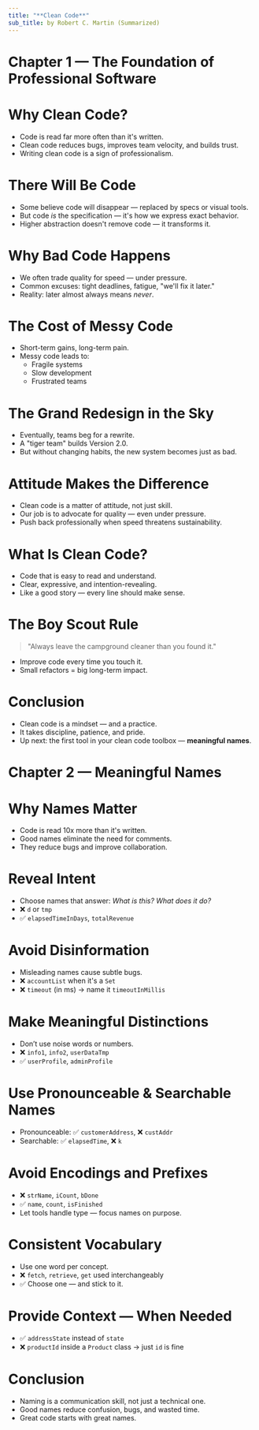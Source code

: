 ```yaml
---
title: "**Clean Code**"
sub_title: by Robert C. Martin (Summarized)
---
```


Chapter 1 — The Foundation of Professional Software
===

<!-- 
speaker_note: |
  Welcome to Chapter 1. This is where we set the stage for everything to come.
  Clean Code isn’t just about writing something that works — it’s about writing code that lasts.
  Let’s dig into what makes clean code such a core part of being a professional.
-->

<!-- end_slide -->

Why Clean Code?
===

- Code is read far more often than it's written.
- Clean code reduces bugs, improves team velocity, and builds trust.
- Writing clean code is a sign of professionalism.

<!-- 
speaker_note: |
  Let’s face it — we spend more time reading code than writing it.
  And bad code slows us down, introduces bugs, and frustrates everyone involved.
  Writing clean code isn’t optional if you want to call yourself a professional.
-->

<!-- end_slide -->

There Will Be Code
===

- Some believe code will disappear — replaced by specs or visual tools.
- But code *is* the specification — it's how we express exact behavior.
- Higher abstraction doesn't remove code — it transforms it.

<!-- 
speaker_note: |
  You might hear people say, “Soon we won’t need to write code.”
  But the truth is: code is how we capture detail. It *is* the final layer of specification.
  Even with AI or high-level tools, someone will always need to define the logic precisely — and that’s code.
-->

<!-- end_slide -->

Why Bad Code Happens
===

- We often trade quality for speed — under pressure.
- Common excuses: tight deadlines, fatigue, "we'll fix it later."
- Reality: later almost always means *never*.

<!-- 
speaker_note: |
  Let’s be honest — we’ve all made a mess to get something working.
  Deadlines, stress, or that "I’ll clean it up later" mindset creep in.
  But as LeBlanc’s Law says: “Later equals never.” Those messes stay with us.
-->

<!-- end_slide -->

The Cost of Messy Code
===

- Short-term gains, long-term pain.
- Messy code leads to:
  - Fragile systems
  - Slow development
  - Frustrated teams

<!-- 
speaker_note: |
  Messy code builds technical debt fast.
  What started as a small trade-off turns into a mountain of pain — where every change breaks three other things.
  Over time, your team slows to a crawl. Morale drops. Delivery suffers.
-->

<!-- end_slide -->

The Grand Redesign in the Sky
===

- Eventually, teams beg for a rewrite.
- A "tiger team" builds Version 2.0.
- But without changing habits, the new system becomes just as bad.

<!-- 
speaker_note: |
  I've seen this pattern too many times.
  The team can’t take it anymore, so they start from scratch. But they bring the same bad habits.
  Six months in, the new codebase looks just as bad.
  Rewrites don’t solve bad discipline — they repeat it.
-->

<!-- end_slide -->

Attitude Makes the Difference
===

- Clean code is a matter of attitude, not just skill.
- Our job is to advocate for quality — even under pressure.
- Push back professionally when speed threatens sustainability.

<!-- 
speaker_note: |
  This is key: writing clean code is a mindset.
  It's about pride in your work, responsibility to your team, and the courage to defend quality — even when it’s hard.
  That’s what separates professionals from amateurs.
-->

<!-- end_slide -->

What Is Clean Code?
===

- Code that is easy to read and understand.
- Clear, expressive, and intention-revealing.
- Like a good story — every line should make sense.

<!-- 
speaker_note: |
  Clean code doesn’t hide meaning — it reveals it.
  It reads like prose. Someone new to the team should be able to follow along without needing a translator.
  That’s the level of clarity we’re aiming for.
-->

<!-- end_slide -->

The Boy Scout Rule
===

> "Always leave the campground cleaner than you found it."

- Improve code every time you touch it.
- Small refactors = big long-term impact.

<!-- 
speaker_note: |
  This principle is gold.
  Don’t wait for a big refactor. If you're in the code anyway, make it a bit better than you found it.
  Rename a variable. Break a method. These small acts compound over time.
-->

<!-- end_slide -->

Conclusion
===

- Clean code is a mindset — and a practice.
- It takes discipline, patience, and pride.
- Up next: the first tool in your clean code toolbox — **meaningful names**.

<!-- 
speaker_note: |
  So that's Chapter 1 — a powerful reminder that clean code isn’t just about style, it’s about responsibility.
  Next, we’ll dive into one of the most powerful tools you have for clarity: choosing great names.
-->

<!-- end_slide -->

Chapter 2 — Meaningful Names
===

<!-- 
speaker_note: |
  Welcome to Chapter 2 — probably the most underestimated chapter in the whole book.
  Naming things well is one of the simplest ways to write clean, readable code — and yet so often, we rush it.
  Let’s fix that.
-->

<!-- end_slide -->

Why Names Matter
===

- Code is read 10x more than it's written.
- Good names eliminate the need for comments.
- They reduce bugs and improve collaboration.

<!-- 
speaker_note: |
  We spend most of our time reading code, not writing it.
  Names are our first, best chance to explain what the code is doing — so why waste that chance?
-->

<!-- end_slide -->

Reveal Intent
===

- Choose names that answer: *What is this? What does it do?*
- ❌ `d` or `tmp`
- ✅ `elapsedTimeInDays`, `totalRevenue`

<!-- 
speaker_note: |
  A name should eliminate confusion, not cause it.
  If you have to explain it in a comment, you probably need a better name instead.
  Let the name do the talking.
-->

<!-- end_slide -->

Avoid Disinformation
===

- Misleading names cause subtle bugs.
- ❌ `accountList` when it's a `Set`
- ❌ `timeout` (in ms) → name it `timeoutInMillis`

<!-- 
speaker_note: |
  Think of names as contracts. If the name says one thing and the reality is another, it’s a broken contract.
  Keep names honest — even the little ones.
-->

<!-- end_slide -->

Make Meaningful Distinctions
===

- Don’t use noise words or numbers.
- ❌ `info1`, `info2`, `userDataTmp`
- ✅ `userProfile`, `adminProfile`

<!-- 
speaker_note: |
  Think of names like labels. If you can’t tell two variables apart by name, something’s wrong.
  Give each item a name that reflects its *role*, not its *order*.
-->

<!-- end_slide -->

Use Pronounceable & Searchable Names
===

- Pronounceable: ✅ `customerAddress`, ❌ `custAddr`
- Searchable: ✅ `elapsedTime`, ❌ `k`

<!-- 
speaker_note: |
  If a name is hard to say, people won’t say it. If it’s hard to search, you’ll hate maintaining it.
  Give your future self and your teammates a break — use clear, searchable names.
-->

<!-- end_slide -->

Avoid Encodings and Prefixes
===

- ❌ `strName`, `iCount`, `bDone`
- ✅ `name`, `count`, `isFinished`
- Let tools handle type — focus names on purpose.

<!-- 
speaker_note: |
  Encoding types in names made sense in the ‘90s. Today, it’s just noise.
  Your IDE already knows the type. Focus the name on what it *means*.
-->

<!-- end_slide -->

Consistent Vocabulary
===

- Use one word per concept.
- ❌ `fetch`, `retrieve`, `get` used interchangeably
- ✅ Choose one — and stick to it.

<!-- 
speaker_note: |
  This is about consistency. If `get` means something in your codebase, use it everywhere for that concept.
  Don't make your readers guess whether `fetch`, `retrieve`, and `get` do the same thing.
-->

<!-- end_slide -->

Provide Context — When Needed
===

- ✅ `addressState` instead of `state`
- ❌ `productId` inside a `Product` class → just `id` is fine

<!-- 
speaker_note: |
  Use context to disambiguate, but don’t go overboard.
  If you’re inside a `Product` class, you don’t need to call everything `productSomething`.
-->

<!-- end_slide -->

Conclusion
===

- Naming is a communication skill, not just a technical one.
- Good names reduce confusion, bugs, and wasted time.
- Great code starts with great names.

<!-- 
speaker_note: |
  Naming is where clean code begins. Take the time to name things well, and you’ll save hours of debugging and explaining later.
  Up next — functions: how to write them clean, clear, and powerful.
-->

<!-- end_slide -->

